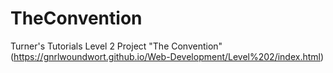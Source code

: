 # TheConvention
Turner's Tutorials Level 2 Project "The Convention" (https://gnrlwoundwort.github.io/Web-Development/Level%202/index.html)
